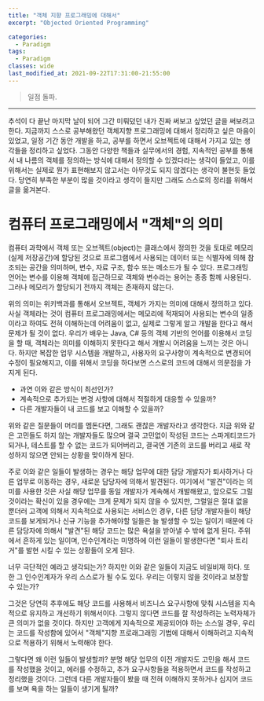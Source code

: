 ```yaml
---
title: "객체 지향 프로그래밍에 대해서"
excerpt: "Objected Oriented Programming"

categories:
  - Paradigm
tags:
  - Paradigm
classes: wide
last_modified_at: 2021-09-22T17:31:00-21:55:00
---
```


> 일점 돌파. 

***

추석이 다 끝난 마지막 날이 되어 그간 미뤄덨던 내가 진짜 써보고 싶었던 글을 써보려고 한다. 지금까지 스스로 공부해왔던 객체지향 프로그래밍에 대해서 정리하고 싶은 마음이 있었고, 일정 기간 동안 개발을 하고, 공부를 하면서 오브젝트에 대해서 가지고 있는 생각들을 정리하고 싶었다. 그동안 다양한 책들과 실무에서의 경험, 지속적인 공부를 통해서 내 나름의 객체를 정의하는 방식에 대해서 정의할 수 있겠다라는 생각이 들었고, 이를 위해서는 실제로 뭔가 표현해보지 않고서는 아무것도 되지 않겠다는 생각이 불현듯 들었다. 당연히 부족한 부분이 많을 것이라고 생각이 들지만 그래도 스스로의 정리를 위해서 글을 옮겨본다. 

# 컴퓨터 프로그래밍에서 "객체"의 의미

컴퓨터 과학에서 객체 또는 오브젝트(object)는 클래스에서 정의한 것을 토대로 메모리(실제 저장공간)에 할당된 것으로 프로그램에서 사용되는 데이터 또는 식별자에 의해 참조되는 공간을 의미하며, 변수, 자료 구조, 함수 또는 메소드가 될 수 있다. 프로그래밍 언어는 변수를 이용해 객체에 접근하므로 객체와 변수라는 용어는 종종 함께 사용된다. 그러나 메모리가 할당되기 전까지 객체는 존재하지 않는다.     

위의 의미는 위키백과를 통해서 오브젝트, 객체가 가지는 의미에 대해서 정의하고 있다. 사실 객체라는 것이 컴퓨터 프로그래밍에서는 메모리에 적재되어 사용되는 변수의 일종이라고 하여도 전혀 이해하는데 어려움이 없고, 실제로 그렇게 알고 개발을 한다고 해서 문제가 될 것이 없다. 우리가 배우는 Java, C# 등의 객체 기반의 언어를 이용해서 코딩을 할 때, 객체라는 의미를 이해하지 못한다고 해서 개발시 어려움을 느끼는 것은 아니다. 하지만 복잡한 업무 시스템을 개발하고, 사용자의 요구사항이 계속적으로 변경되어 수정이 필요해지고, 이를 위해서 코딩을 하다보면 스스로의 코드에 대해서 의문점을 가지게 된다. 

- 과연 이와 같은 방식이 최선인가? 
- 계속적으로 추가되는 변경 사항에 대해서 적절하게 대응할 수 있을까? 
- 다른 개발자들이 내 코드를 보고 이해할 수 있을까? 

위와 같은 질문들이 머리를 멤돈다면, 그래도 괜찮은 개발자라고 생각한다. 지금 위와 같은 고민들도 하지 않는 개발자들도 많으며 결국 고민없이 작성된 코드는 스파게티코드가 되거나, 테스트를 할 수 없는 코드가 되어버리고, 결국엔 기존의 코드를 버리고 새로 작성하지 않으면 안되는 상황을 맞이하게 된다.   

주로 이와 같은 일들이 발생하는 경우는 해당 업무에 대한 담당 개발자가 퇴사하거나 다른 업무로 이동하는 경우, 새로운 담당자에 의해서 발견된다. 여기에서 "발견"이라는 의미를 사용한 것은 사실 해당 업무를 동일 개발자가 계속해서 개발해왔고, 앞으로도 그럴 것이라는 확신이 있을 경우에는 크게 문제가 되지 않을 수 있지만, 그럴일은 절대 없을 뿐더러 고객에 의해서 지속적으로 사용되는 서비스인 경우, 다른 담당 개발자들이 해당 코드를 보게되거나 신규 기능을 추가해야할 일들은 늘 발생할 수 있는 일이기 때문에 다른 담당자에 의해서 "발견"된 해당 코드는 많은 욕설을 받아낼 수 밖에 없게 된다. 주위에서 흔하게 있는 일이며, 인수인계라는 미명하에 이런 일들이 발생한다면 "퇴사 트리거"를 발현 시킬 수 있는 상황들이 오게 된다.   

 너무 극단적인 예라고 생각되는가? 하지만 이와 같은 일들이 지금도 비일비재 하다. 또한 그 인수인계자가 우리 스스로가 될 수도 있다. 우리는 이렇지 않을 것이라고 보장할 수 있는가?   
 

그것은 당연히 추후에도 해당 코드를 사용해서 비즈니스 요구사항에 맞춰 시스템을 지속적으로 유지하고 개선하기 위해서이다. 그렇지 않다면 코드를 잘 작성하려는 노력자체가 큰 의미가 없을 것이다. 하지만 고객에게 지속적으로 제공되어야 하는 소스일 경우, 우리는 코드를 작성함에 있어서 "객체"지향 프로래그래밍 기법에 대해서 이해하려고 지속적으로 적용하기 위해서 노력해야 한다. 

그렇다면 왜 이런 일들이 발생할까? 분명 해당 업무의 이전 개발자도 고민을 해서 코드를 작성했을 것이고, 에러를 수정하고, 추가 요구사항들을 적용하면서 코드를 작성하고 정리했을 것이다. 그런데 다른 개발자들이 봤을 때 전혀 이해하지 못하거나 심지어 코드를 보며 욕을 하는 일들이 생기게 될까?   


